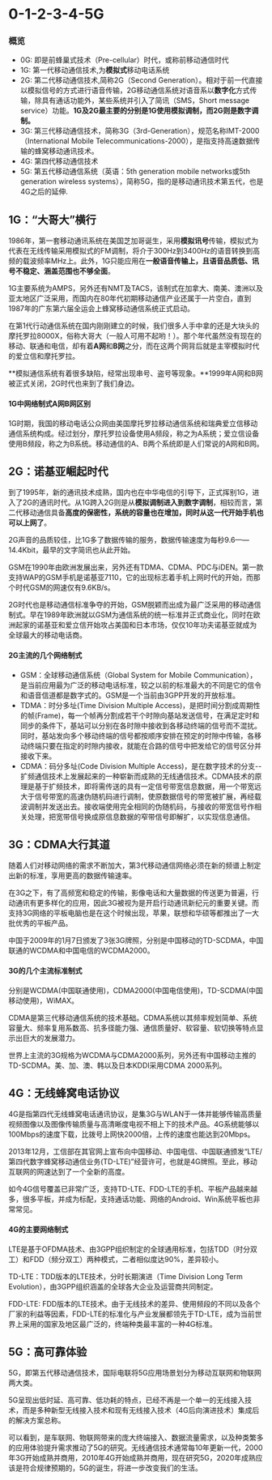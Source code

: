 # 0-1-2-3-4-5G

### 概览

- 0G: 即是前蜂巢式技术（Pre-cellular）时代，或称前移动通信时代
- 1G: 第一代移动通信技术,为**模拟式**移动电话系统
- 2G: 第二代移动通信技术,简称2G（Second Generation）。相对于前一代直接以模拟信号的方式进行语音传输，2G移动通信系统对语音系以**数字化**方式传输，除具有通话功能外，某些系统并引入了简讯（SMS，Short message service）功能。**1G及2G最主要的分别是1G使用模拟调制，而2G则是数字调制。**
- 3G: 第三代移动通信技术，简称3G（3rd-Generation），规范名称IMT-2000（International Mobile Telecommunications-2000），是指支持高速数据传输的蜂窝移动通讯技术。
- 4G: 第四代移动通信技术
- 5G: 第五代移动通信系统（英语：5th generation mobile networks或5th generation wireless systems），简称5G，指的是移动通讯技术第五代，也是4G之后的延伸.


## 1G：“大哥大”横行

1986年，第一套移动通讯系统在美国芝加哥诞生，采用**模拟讯号**传输，模拟式为代表在无线传输采用模拟式的FM调制，将介于300Hz到3400Hz的语音转换到高频的载波频率MHz上。此外，1G只能应用在**一般语音传输上，且语音品质低、讯号不稳定、涵盖范围也不够全面**。

1G主要系统为AMPS，另外还有NMT及TACS，该制式在加拿大、南美、澳洲以及亚太地区广泛采用，而国内在80年代初期移动通信产业还属于一片空白，直到1987年的广东第六届全运会上蜂窝移动通信系统正式启动。

在第1代行动通信系统在国内刚刚建立的时候，我们很多人手中拿的还是大块头的摩托罗拉8000X，俗称大哥大（一般人可用不起哟！）。那个年代虽然没有现在的移动、联通和电信，却有着**A网**和**B网**之分，而在这两个网背后就是主宰模拟时代的爱立信和摩托罗拉。

**模拟通信系统有着很多缺陷，经常出现串号、盗号等现象。**1999年A网和B网被正式关闭，2G时代也来到了我们身边。

#### 1G中网络制式A网B网区别

1G时期，我国的移动电话公众网由美国摩托罗拉移动通信系统和瑞典爱立信移动通信系统构成。经过划分，摩托罗拉设备使用A频段，称之为A系统；爱立信设备使用B频段，称之为B系统。移动通信的A、B两个系统即是人们常说的A网和B网。

## 2G：诺基亚崛起时代

到了1995年，新的通讯技术成熟，国内也在中华电信的引导下，正式挥别1G，进入了2G的通讯时代。从1G跨入2G则是从**模拟调制进入到数字调制**，相较而言，第二代移动通信具备**高度的保密性，系统的容量也在增加，同时从这一代开始手机也可以上网了**。

2G声音的品质较佳，比1G多了数据传输的服务，数据传输速度为每秒9.6——14.4Kbit，最早的文字简讯也从此开始。

GSM在1990年由欧洲发展出来，另外还有TDMA、CDMA、PDC与iDEN。第一款支持WAP的GSM手机是诺基亚7110，它的出现标志着手机上网时代的开始，而那个时代GSM的网速仅有9.6KB/s。

2G时代也是移动通信标准争夺的开始，GSM脱颖而出成为最广泛采用的移动通信制式。早在1989年欧洲就以GSM为通信系统的统一标准并正式商业化，同时在欧洲起家的诺基亚和爱立信开始攻占美国和日本市场，仅仅10年功夫诺基亚就成为全球最大的移动电话商。

#### 2G主流的几个网络制式

- GSM：全球移动通信系统（Global System for Mobile Communication），是当前应用最为广泛的移动电话标准，较之以前的标准最大的不同是它的信令和语音信道都是数字式的。GSM是一个当前由3GPP开发的开放标准。
- TDMA：时分多址(Time Division Multiple Access)，是把时间分割成周期性的帧(Frame)，每一个帧再分割成若干个时隙向基站发送信号，在满足定时和同步的条件下，基站可以分别在各时隙中接收到各移动终端的信号而不混扰。同时，基站发向多个移动终端的信号都按顺序安排在预定的时隙中传输，各移动终端只要在指定的时隙内接收，就能在合路的信号中把发给它的信号区分并接收下来。
- CDMA：码分多址(Code Division Multiple Access)，是在数字技术的分支--扩频通信技术上发展起来的一种崭新而成熟的无线通信技术。CDMA技术的原理是基于扩频技术，即将需传送的具有一定信号带宽信息数据，用一个带宽远大于信号带宽的高速伪随机码进行调制，使原数据信号的带宽被扩展，再经载波调制并发送出去。接收端使用完全相同的伪随机码，与接收的带宽信号作相关处理，把宽带信号换成原信息数据的窄带信号即解扩，以实现信息通信。

## 3G：CDMA大行其道

随着人们对移动网络的需求不断加大，第3代移动通信网络必须在新的频谱上制定出新的标准，享用更高的数据传输速率。

在3G之下，有了高频宽和稳定的传输，影像电话和大量数据的传送更为普遍，行动通讯有更多样化的应用，因此3G被视为是开启行动通讯新纪元的重要关键。而支持3G网络的平板电脑也是在这个时候出现，苹果，联想和华硕等都推出了一大批优秀的平板产品。

中国于2009年的1月7日颁发了3张3G牌照，分别是中国移动的TD-SCDMA，中国联通的WCDMA和中国电信的WCDMA2000。

#### 3G的几个主流标准制式

分别是WCDMA(中国联通使用)，CDMA2000(中国电信使用)，TD-SCDMA(中国移动使用)，WiMAX。

CDMA是第三代移动通信系统的技术基础。CDMA系统以其频率规划简单、系统容量大、频率复用系数高、抗多径能力强、通信质量好、软容量、软切换等特点显示出巨大的发展潜力。

世界上主流的3G规格为WCDMA与CDMA2000系列，另外还有中国移动主推的TD-SCDMA。美、加、澳、韩以及日本KDDI采用CDMA 2000系列。

## 4G：无线蜂窝电话协议

4G是指第四代无线蜂窝电话通讯协议，是集3G与WLAN于一体并能够传输高质量视频图像以及图像传输质量与高清晰度电视不相上下的技术产品。4G系统能够以100Mbps的速度下载，比拨号上网快2000倍，上传的速度也能达到20Mbps。

2013年12月，工信部在其官网上宣布向中国移动、中国电信、中国联通颁发“LTE/第四代数字蜂窝移动通信业务(TD-LTE)”经营许可，也就是4G牌照。至此，移动互联网的网速达到了一个全新的高度。

如今4G信号覆盖已非常广泛，支持TD-LTE、FDD-LTE的手机、平板产品越来越多，很多平板，并成为标配，支持通话功能、网络的Android、Win系统平板也非常常见。

#### 4G的主要网络制式

LTE是基于OFDMA技术、由3GPP组织制定的全球通用标准，包括TDD（时分双工）和FDD（频分双工）两种模式，二者相似度达90%，差异较小。

TD-LTE：TDD版本的LTE技术，分时长期演进（Time Division Long Term Evolution），由3GPP组织涵盖的全球各大企业及运营商共同制定。

FDD-LTE: FDD版本的LTE技术。由于无线技术的差异、使用频段的不同以及各个厂家的利益等因素，FDD-LTE的标准化与产业发展都领先于TD-LTE，成为当前世界上采用的国家及地区最广泛的，终端种类最丰富的一种4G标准。

## 5G：高可靠体验

5G，即第五代移动通信技术，国际电联将5G应用场景划分为移动互联网和物联网两大类。

5G呈现出低时延、高可靠、低功耗的特点，已经不再是一个单一的无线接入技术，而是多种新型无线接入技术和现有无线接入技术（4G后向演进技术）集成后的解决方案总称。

可以看到，是车联网、物联网带来的庞大终端接入、数据流量需求，以及种类繁多的应用体验提升需求推动了5G的研究。无线通信技术通常每10年更新一代，2000年3G开始成熟并商用，2010年4G开始成熟并商用，现在研究5G，2020年成熟应该是符合规律预期的，5G的诞生，将进一步改变我们的生活。